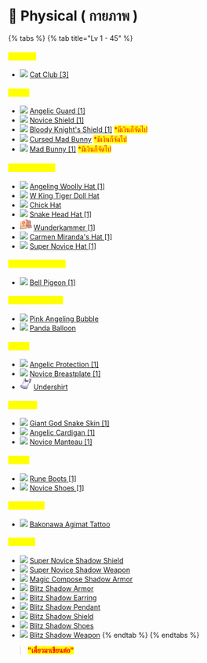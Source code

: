 # 🔪 Physical ( กายภาพ )

{% tabs %}
{% tab title="Lv 1 - 45" %}
#### <mark style="color:yellow;">**Weapon**</mark>

* ![](../.gitbook/assets/Cat\_Club.png) [Cat Club \[3\]](https://www.divine-pride.net/database/item/16015/cat-club-3)

#### <mark style="color:yellow;">Shield</mark>

* ![](../.gitbook/assets/Angel's\_Safeguard.png) [Angelic Guard \[1\]](https://www.divine-pride.net/database/item/2116/angelic-guard-1)
* ![](../.gitbook/assets/novice\_shield.png) [Novice Shield \[1\]](https://www.divine-pride.net/database/item/2113/novice-shield-1)&#x20;
* ![](../.gitbook/assets/Bloody\_Knight\_Shield.png) [Bloody Knight's Shield \[1\]](https://www.divine-pride.net/database/item/28945/bloody-knights-shield-1) <mark style="color:red;">\*มีเงินก็จัดไป</mark>
* <mark style="color:red;"></mark>![](<../.gitbook/assets/Mad\_Bunny (1).png>) <mark style="color:red;"></mark> [Cursed Mad Bunny](https://www.divine-pride.net/database/item/28901/cursed-mad-bunny) <mark style="color:red;">\*มีเงินก็จัดไป</mark>
* ![](../.gitbook/assets/Mad\_Bunny.png) [Mad Bunny \[1\]](https://www.divine-pride.net/database/item/28902/mad-bunny-1) <mark style="color:red;">\*มีเงินก็จัดไป</mark>

#### <mark style="color:yellow;">Top Headgear</mark>

* ![](../.gitbook/assets/Angeling\_Woolly\_Hat.png) [Angeling Woolly Hat \[1\]](https://www.divine-pride.net/database/item/18838/angeling-woolly-hat-1)
* ![](../.gitbook/assets/W\_King\_Tiger\_Doll\_Hat.png) [W King Tiger Doll Hat](https://www.divine-pride.net/database/item/18856/w-king-tiger-doll-hat)
* ![](../.gitbook/assets/Chick\_Hat.png) [Chick Hat](https://www.divine-pride.net/database/item/5283/chick-hat)
* ![](../.gitbook/assets/Snake\_Head.png) [Snake Head Hat \[1\]](https://www.divine-pride.net/database/item/5388/snake-head-hat-1)
* ![](../.gitbook/assets/Wunderkammer.png) [Wunderkammer \[1\]](https://www.divine-pride.net/database/item/18575/wunderkammer-1)
* ![](../.gitbook/assets/Carmen\_Miranda's\_Hat.png) [Carmen Miranda's Hat \[1\]](https://www.divine-pride.net/database/item/5307/carmen-mirandas-hat-1)
* ![](../.gitbook/assets/super\_novice\_hat.png) [Super Novice Hat \[1\]](https://www.divine-pride.net/database/item/5119/super-novice-hat-1)&#x20;

#### <mark style="color:yellow;">Middle Headgear</mark>

* ![](../.gitbook/assets/Bell\_Pigeon.png) [Bell Pigeon \[1\]](https://www.divine-pride.net/database/item/18912/bell-pigeon-1)

#### <mark style="color:yellow;">Lower Headgear</mark>

* ![](../.gitbook/assets/Pink\_Angeling\_Bubble.png) [Pink Angeling Bubble](https://www.divine-pride.net/database/item/18858/pink-angeling-bubble)
* ![](../.gitbook/assets/Panda\_Balloon.png) [Panda Balloon](https://www.divine-pride.net/database/item/18962/panda-balloon)

#### <mark style="color:yellow;">Armor</mark>

* ![](../.gitbook/assets/Angel's\_Protection.png) [Angelic Protection \[1\]](https://www.divine-pride.net/database/item/2355/angelic-protection-1)
* ![](../.gitbook/assets/novice\_breastplate.png) [Novice Breastplate \[1\]](https://www.divine-pride.net/database/item/2340/novice-breastplate-1)&#x20;
* ![](../.gitbook/assets/undershirt.png) [Undershirt](https://www.divine-pride.net/database/item/2522/undershirt)

#### <mark style="color:yellow;">Garment</mark>

* ![](../.gitbook/assets/FaceWorm\_Skin.png) [Giant God Snake Skin \[1\]](https://www.divine-pride.net/database/item/20718/giant-god-snake-skin-1)
* ![](../.gitbook/assets/Angel's\_Warmth.png) [Angelic Cardigan \[1\]](https://www.divine-pride.net/database/item/2521/angelic-cardigan-1)
* ![](../.gitbook/assets/novice\_manteau.png) [Novice Manteau \[1\]](https://www.divine-pride.net/database/item/2512/novice-manteau-1)&#x20;

#### <mark style="color:yellow;">Shoes</mark>

* ![](../.gitbook/assets/Rune\_Boots.png) [Rune Boots \[1\]](https://www.divine-pride.net/database/item/2481/rune-boots-1)
* ![](../.gitbook/assets/Novice\_Shoes.png) [Novice Shoes \[1\]](https://www.divine-pride.net/database/npc/30134/beginners-merchant)

#### <mark style="color:yellow;">Accessory</mark>

* ![](../.gitbook/assets/Bakonawa\_Tattoo.png) [Bakonawa Agimat Tattoo](https://www.divine-pride.net/database/item/2910/bakonawa-agimat-tattoo)

#### <mark style="color:yellow;">Shadow</mark>

* ![](../.gitbook/assets/S\_SuperNovice\_Shield.png) [Super Novice Shadow Shield](https://www.divine-pride.net/database/item/24318/super-novice-shadow-shield)
* ![](../.gitbook/assets/S\_SuperNovice\_Weapon.png) [Super Novice Shadow Weapon](https://www.divine-pride.net/database/item/24282/super-novice-shadow-weapon)
* ![](../.gitbook/assets/S\_MagicCompose\_Armor.png) [Magic Compose Shadow Armor](https://www.divine-pride.net/database/item/24334/magic-compose-shadow-armor)
* ![](../.gitbook/assets/S\_Blitz\_Armor.png) [Blitz Shadow Armor](https://www.divine-pride.net/database/item/24344/blitz-shadow-armor)
* ![](../.gitbook/assets/S\_Blitz\_Earring.png) [Blitz Shadow Earring](https://www.divine-pride.net/database/item/24217/blitz-shadow-earring)
* ![](../.gitbook/assets/S\_Blitz\_Pendent.png) [Blitz Shadow Pendant](https://www.divine-pride.net/database/item/24218/blitz-shadow-pendant)
* ![](../.gitbook/assets/S\_SuperNovice\_Shield.png) [Blitz Shadow Shield](https://www.divine-pride.net/database/item/24232/blitz-shadow-shield)
* ![](../.gitbook/assets/S\_Blitz\_Shoes.png) [Blitz Shadow Shoes](https://www.divine-pride.net/database/item/24231/blitz-shadow-shoes)
* ![](../.gitbook/assets/S\_SuperNovice\_Weapon.png) [Blitz Shadow Weapon](https://www.divine-pride.net/database/item/24343/blitz-shadow-weapon)
{% endtab %}
{% endtabs %}

> <mark style="color:red;">**"เดี่ยวมาเขียนต่อ"**</mark>

